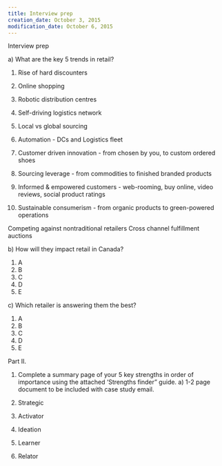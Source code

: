 ```yaml
---
title: Interview prep
creation_date: October 3, 2015
modification_date: October 6, 2015
---
```



Interview prep

a)      What are the key 5 trends in retail?
1. Rise of hard discounters 
2. Online shopping
3. Robotic distribution centres
4. Self-driving logistics network
5. Local vs global sourcing

1. Automation - DCs and Logistics fleet
2. Customer driven innovation - from chosen by you, to custom ordered shoes
3. Sourcing leverage - from commodities to finished branded products 
4. Informed & empowered customers - web-rooming, buy online, video reviews, social product ratings 
5. Sustainable consumerism - from organic products to green-powered operations 

Competing against nontraditional retailers 
Cross channel fulfillment auctions

b)      How will they impact retail in Canada?
1. A
2. B
3. C
4. D
5. E

c)       Which retailer is answering them the best?
1. A
2. B
3. C
4. D
5. E

Part II.

1.  Complete a summary page of your 5 key strengths in order of importance using the attached ‘Strengths finder” guide.
a)      1-2 page document to be included with case study email.

1. Strategic 
2. Activator
3. Ideation 
4. Learner
5. Relator 

